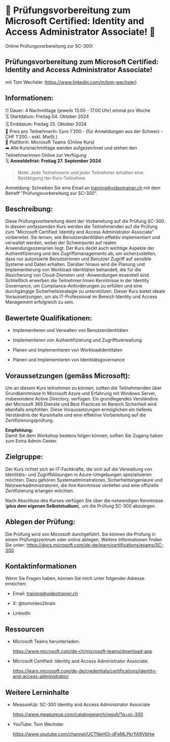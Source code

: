# 📢 Prüfungsvorbereitung zum Microsoft Certified: Identity and Access Administrator Associate! 📢
Online Prüfungsvorbereitung zur SC-300!

## Prüfungsvorbereitung zum Microsoft Certified: Identity and Access Administrator Associate!
mit Tom Wechsler (https://www.linkedin.com/in/tom-wechsler)

## Informationen:
⏰ Dauer: 4 Nachmittage (jeweils 13.00 - 17.00 Uhr) einmal pro Woche  
🗓️ Startdatum: Freitag 04. Oktober 2024  
🗓️ Enddatum:  Freitag 25. Oktober 2024  
💸 Preis pro TeilnehmerIn: Euro 1'200.- (für Anmeldungen aus der Schweiz - CHF 1'200.- exkl. MwSt.)  
📍 Plattform: Microsoft Teams (Online Kurs)  
➡️ Alle Kursnachmittage werden aufgezeichnet und stehen den TeilnehmerInnen Online zur Verfügung  
🗓️ **Anmeldefrist: Freitag 27. September 2024**  

> Note: Jede Teilnehmerin und jeder Teilnehmer erhalten eine Bestätigung der Kurs-Teilnahme.

Anmeldung: Schreiben Sie eine Email an training@videotrainer.ch mit dem Betreff "Prüfungsvorbereitung zur SC-300".  

## Beschreibung:
Diese Prüfungsvorbereitung dient der Vorbereitung auf die Prüfung SC-300. In diesem umfassenden Kurs werden die Teilnehmenden auf die Prüfung zum "Microsoft Certified: Identity and Access Administrator Associate" vorbereitet. Sie lernen, wie Benutzeridentitäten effektiv implementiert und verwaltet werden, wobei der Schwerpunkt auf realen Anwendungsszenarien liegt. Der Kurs deckt auch wichtige Aspekte der Authentifizierung und des Zugriffsmanagements ab, um sicherzustellen, dass nur autorisierte Benutzerinnen und Benutzer Zugriff auf sensible Systeme und Daten erhalten. Darüber hinaus wird die Planung und Implementierung von Workload-Identitäten behandelt, die für die Absicherung von Cloud-Diensten und -Anwendungen essentiell sind. Schließlich erwerben die Teilnehmer:Innen Kenntnisse in der Identity Governance, um Compliance-Anforderungen zu erfüllen und eine durchgängige Sicherheitsstrategie zu unterstützen. Dieser Kurs bietet ideale Voraussetzungen, um als IT-Professional im Bereich Identity und Access Management erfolgreich zu sein.

## Bewertete Qualifikationen:
- Implementieren und Verwalten von Benutzeridentitäten

- Implementieren von Authentifizierung und Zugriffsverwaltung 

- Planen und Implementieren von Workloadidentitäten

- Planen und Implementieren von Identitätsgovernance

## Voraussetzungen (gemäss Microsoft):
Um an diesem Kurs teilnehmen zu können, sollten die Teilnehmenden über Grundkenntnisse in Microsoft Azure und Erfahrung mit Windows Server, insbesondere Active Directory, verfügen. Ein grundlegendes Verständnis der Microsoft 365 Dienste und Best Practices im Bereich Sicherheit wird ebenfalls empfohlen. Diese Voraussetzungen ermöglichen ein tieferes Verständnis der Kursinhalte und eine effektive Vorbereitung auf die Zertifizierungsprüfung.

**Empfehlung:**  
Damit Sie dem Workshop bestens folgen können, sollten Sie Zugang haben zum Entra Admin Center.

## Zielgruppe:
Der Kurs richtet sich an IT-Fachkräfte, die sich auf die Verwaltung von Identitäts- und Zugriffslösungen in Azure-Umgebungen spezialisieren möchten. Dazu gehören Systemadministratoren, Sicherheitsingenieure und Netzwerkadministratoren, die ihre Kenntnisse vertiefen und eine offizielle Zertifizierung erlangen möchten.  

Nach Abschluss des Kurses verfügen Sie über die notwendigen Kenntnisse (**plus dem eigenen Selbststudium**), um die Prüfung SC-300 abzulegen.

## Ablegen der Prüfung:
Die Prüfung wird von Microsoft durchgeführt. Sie können die Prüfung in einem Prüfungszentrum oder online ablegen. Weitere Informationen finden Sie unter: 
https://docs.microsoft.com/de-de/learn/certifications/exams/SC-300

## Kontaktinformationen
Wenn Sie Fragen haben, können Sie mich unter folgender Adresse erreichen:

- Email: training@videotrainer.ch

- X: @tomvideo2brain

- LinkedIn

## Ressourcen
- Microsoft Teams herunterladen:

  https://www.microsoft.com/de-ch/microsoft-teams/download-app

- Microsoft Certified: Identity and Access Administrator Associate:

  https://learn.microsoft.com/de-de/credentials/certifications/identity-and-access-administrator/

## Weitere Lerninhalte
- MeasureUp: SC-300 Identity and Access Administrator Associate

  https://www.measureup.com/catalogsearch/result/?q=sc-300

- YouTube: Tom Wechsler
  
  https://www.youtube.com/channel/UCTNeHOi-dFeMLPkrYA9VbHw
